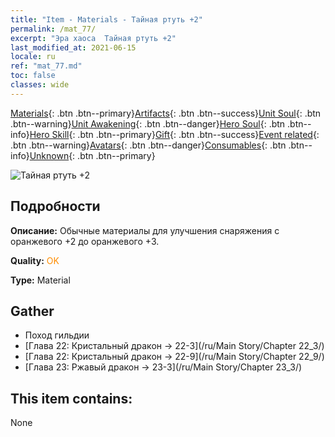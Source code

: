 ```yaml
---
title: "Item - Materials - Тайная ртуть +2"
permalink: /mat_77/
excerpt: "Эра хаоса  Тайная ртуть +2"
last_modified_at: 2021-06-15
locale: ru
ref: "mat_77.md"
toc: false
classes: wide
---
```

 [Materials](/ItemsRU/){: .btn .btn--primary}[Artifacts](/ItemsRU/Artifacts/){: .btn .btn--success}[Unit Soul](/ItemsRU/UnitSoul/){: .btn .btn--warning}[Unit Awakening](/ItemsRU/UnitAwakening/){: .btn .btn--danger}[Hero Soul](/ItemsRU/HeroSoul/){: .btn .btn--info}[Hero Skill](/ItemsRU/HeroSkill/){: .btn .btn--primary}[Gift](/ItemsRU/Gift/){: .btn .btn--success}[Event related](/ItemsRU/Events/){: .btn .btn--warning}[Avatars](/ItemsRU/Avatars/){: .btn .btn--danger}[Consumables](/ItemsRU/Consumables/){: .btn .btn--info}[Unknown](/ItemsRU/Unknown/){: .btn .btn--primary}

 ![Тайная ртуть +2](/images/t/i_cailiao_shuiyin3.png)

## Подробности
 **Описание:** Обычные материалы для улучшения снаряжения c оранжевого +2 до оранжевого +3.

 **Quality:** <span style="color: #FF8C00">OK</span>

 **Type:** Material

## Gather

*    Поход гильдии 
*    [Глава 22: Кристальный дракон -> 22-3](/ru/Main Story/Chapter 22_3/) 
*    [Глава 22: Кристальный дракон -> 22-9](/ru/Main Story/Chapter 22_9/) 
*    [Глава 23: Ржавый дракон -> 23-3](/ru/Main Story/Chapter 23_3/) 

## This item contains:

  None


